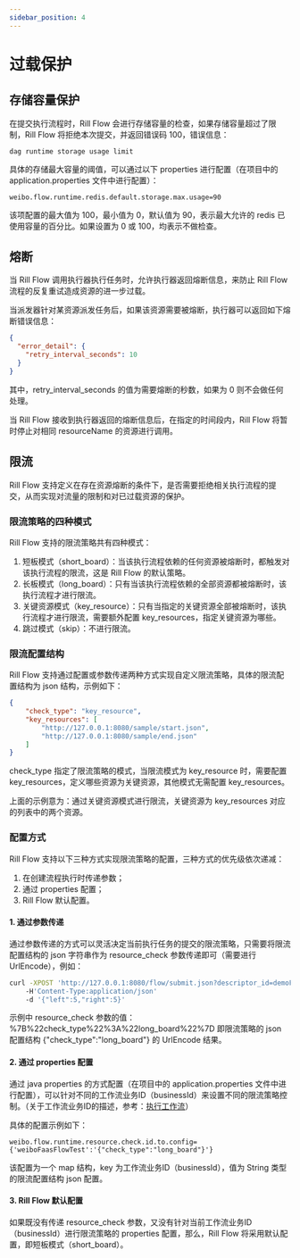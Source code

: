 ```yaml
---
sidebar_position: 4
---
```


# 过载保护

## 存储容量保护

在提交执行流程时，Rill Flow 会进行存储容量的检查，如果存储容量超过了限制，Rill Flow 将拒绝本次提交，并返回错误码 100，错误信息：

```
dag runtime storage usage limit
```

具体的存储最大容量的阈值，可以通过以下 properties 进行配置（在项目中的 application.properties 文件中进行配置）：

```properties
weibo.flow.runtime.redis.default.storage.max.usage=90
```

该项配置的最大值为 100，最小值为 0，默认值为 90，表示最大允许的 redis 已使用容量的百分比。如果设置为 0 或 100，均表示不做检查。

## 熔断

当 Rill Flow 调用执行器执行任务时，允许执行器返回熔断信息，来防止 Rill Flow 流程的反复重试造成资源的进一步过载。

当派发器针对某资源派发任务后，如果该资源需要被熔断，执行器可以返回如下熔断错误信息：

```json
{
  "error_detail": {
    "retry_interval_seconds": 10
  }
}
```

其中，retry_interval_seconds 的值为需要熔断的秒数，如果为 0 则不会做任何处理。

当 Rill Flow 接收到执行器返回的熔断信息后，在指定的时间段内，Rill Flow 将暂时停止对相同 resourceName 的资源进行调用。

## 限流

Rill Flow 支持定义在存在资源熔断的条件下，是否需要拒绝相关执行流程的提交，从而实现对流量的限制和对已过载资源的保护。

### 限流策略的四种模式

Rill Flow 支持的限流策略共有四种模式：

1. 短板模式（short_board）：当该执行流程依赖的任何资源被熔断时，都触发对该执行流程的限流，这是 Rill Flow 的默认策略。
2. 长板模式（long_board）：只有当该执行流程依赖的全部资源都被熔断时，该执行流程才进行限流。
3. 关键资源模式（key_resource）：只有当指定的关键资源全部被熔断时，该执行流程才进行限流，需要额外配置 key_resources，指定关键资源为哪些。
4. 跳过模式（skip）：不进行限流。

### 限流配置结构

Rill Flow 支持通过配置或参数传递两种方式实现自定义限流策略，具体的限流配置结构为 json 结构，示例如下：

```json
{
    "check_type": "key_resource",
    "key_resources": [
        "http://127.0.0.1:8080/sample/start.json",
        "http://127.0.0.1:8080/sample/end.json"
    ]
}
```

check_type 指定了限流策略的模式，当限流模式为 key_resource 时，需要配置 key_resources，定义哪些资源为关键资源，其他模式无需配置 key_resources。

上面的示例意为：通过关键资源模式进行限流，关键资源为 key_resources 对应的列表中的两个资源。

### 配置方式

Rill Flow 支持以下三种方式实现限流策略的配置，三种方式的优先级依次递减：

1. 在创建流程执行时传递参数；
2. 通过 properties 配置；
3. Rill Flow 默认配置。

#### 1. 通过参数传递

通过参数传递的方式可以灵活决定当前执行任务的提交的限流策略，只需要将限流配置结构的 json 字符串作为 resource_check 参数传递即可（需要进行 UrlEncode），例如：

```sh
curl -XPOST 'http://127.0.0.1:8080/flow/submit.json?descriptor_id=demoFlowTest:demoTest&resource_check=%7B%22check_type%22%3A%22long_board%22%7D'
    -H'Content-Type:application/json'
    -d '{"left":5,"right":5}'
```

示例中 resource_check 参数的值：%7B%22check_type%22%3A%22long_board%22%7D 即限流策略的 json 配置结构 {"check_type":"long_board"} 的 UrlEncode 结果。

#### 2. 通过 properties 配置

通过 java properties 的方式配置（在项目中的 application.properties 文件中进行配置），可以针对不同的工作流业务ID（businessId）来设置不同的限流策略控制。（关于工作流业务ID的描述，参考：[执行工作流](01-execute.md)）

具体的配置示例如下：

```properties
weibo.flow.runtime.resource.check.id.to.config={'weiboFaasFlowTest':'{"check_type":"long_board"}'}
```

该配置为一个 map 结构，key 为工作流业务ID（businessId），值为 String 类型的限流配置结构 json 配置。

#### 3. Rill Flow 默认配置

如果既没有传递 resource_check 参数，又没有针对当前工作流业务ID（businessId）进行限流策略的 properties 配置，那么，Rill Flow 将采用默认配置，即短板模式（short_board）。


